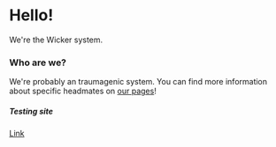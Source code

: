 # Hello!
We're the Wicker system.  
  

### Who are we?
We're probably an traumagenic system. You can find more information  
about specific headmates on [our pages](https://tanyalebean.github.io/Headmates/)!

##### Testing site
[Link](https://tanyalebean.github.io/thisisatest)
